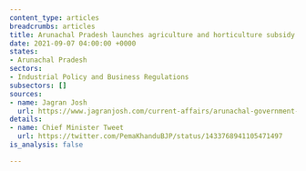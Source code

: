 ```yaml
---
content_type: articles
breadcrumbs: articles
title: Arunachal Pradesh launches agriculture and horticulture subsidy schemes
date: 2021-09-07 04:00:00 +0000
states:
- Arunachal Pradesh
sectors:
- Industrial Policy and Business Regulations
subsectors: []
sources:
- name: Jagran Josh
  url: https://www.jagranjosh.com/current-affairs/arunachal-government-launches-two-creditlinked-schemes-to-boost-horticulture-and-agriculture-sectors-1630738096-1
details:
- name: Chief Minister Tweet
  url: https://twitter.com/PemaKhanduBJP/status/1433768941105471497
is_analysis: false

---
```

